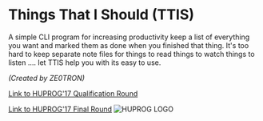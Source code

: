 # Things That I Should (TTIS)
A simple CLI program for increasing productivity keep a list of everything you want and marked them as done when you finished that thing.
It's too hard to keep separate note files for things to read things to watch things to listen .... let TTIS help you with its easy to use.



*(Created by ZE0TRON)*

[Link to HUPROG'17 Qualification Round](https://www.hackerrank.com/huprog17-oneleme)

[Link to HUPROG'17 Final Round](https://www.hackerrank.com/huprog17-final)
![HUPROG LOGO](/logo.png)
